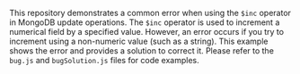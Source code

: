 This repository demonstrates a common error when using the `$inc` operator in MongoDB update operations.  The `$inc` operator is used to increment a numerical field by a specified value. However, an error occurs if you try to increment using a non-numeric value (such as a string). This example shows the error and provides a solution to correct it.  Please refer to the `bug.js` and `bugSolution.js` files for code examples.